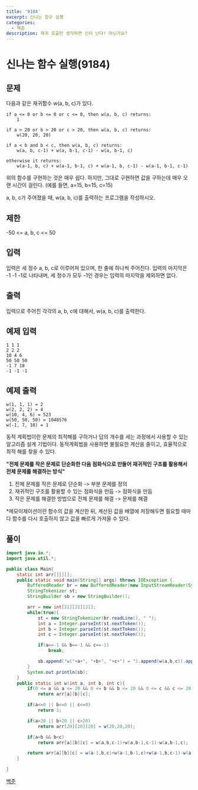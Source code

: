 ```yaml
---
title: '9184'
excerpt: 신나는 함수 실행
categories:
  - 백준
description: 재귀 호출만 생각하면 신이 난다! 아닌가요?
---
```


# 신나는 함수 실행\(9184\)

## 문제

다음과 같은 재귀함수 w\(a, b, c\)가 있다.

```text
if a <= 0 or b <= 0 or c <= 0, then w(a, b, c) returns:
    1

if a > 20 or b > 20 or c > 20, then w(a, b, c) returns:
    w(20, 20, 20)

if a < b and b < c, then w(a, b, c) returns:
    w(a, b, c-1) + w(a, b-1, c-1) - w(a, b-1, c)

otherwise it returns:
    w(a-1, b, c) + w(a-1, b-1, c) + w(a-1, b, c-1) - w(a-1, b-1, c-1)
```

위의 함수를 구현하는 것은 매우 쉽다. 하지만, 그대로 구현하면 값을 구하는데 매우 오랜 시간이 걸린다. \(예를 들면, a=15, b=15, c=15\)

a, b, c가 주어졌을 때, w\(a, b, c\)를 출력하는 프로그램을 작성하시오.

## 제한

-50 &lt;= a, b, c &lt;= 50

## 입력

입력은 세 정수 a, b, c로 이루어져 있으며, 한 줄에 하나씩 주어진다. 입력의 마지막은 -1 -1 -1로 나타내며, 세 정수가 모두 -1인 경우는 입력의 마지막을 제외하면 없다.

## 출력

입력으로 주어진 각각의 a, b, c에 대해서, w\(a, b, c\)를 출력한다.

## 예제 입력

```text
1 1 1
2 2 2
10 4 6
50 50 50
-1 7 18
-1 -1 -1
```

## 예제 출력

```text
w(1, 1, 1) = 2
w(2, 2, 2) = 4
w(10, 4, 6) = 523
w(50, 50, 50) = 1048576
w(-1, 7, 18) = 1
```

동적 계획법이란 문제의 최적해를 구하거나 답의 개수를 세는 과정에서 사용할 수 있는 알고리즘 설계 기법이다. 동적계획법을 사용하면 불필요한 계산을 줄이고, 효율적으로 최적 해를 찾을 수 있다.

**"전체 문제를 작은 문제로 단순화한 다음 점화식으로 만들어 재귀적인 구조를 활용해서 전체 문제를 해결하는 방식"**

1. 전체 문제를 작은 문제로 단순화 -&gt; 부분 문제를 정의
2. 재귀적인 구조를 활용할 수 있는 점화식을 만듬 -&gt; 점화식을 만듬
3. 작은 문제를 해결한 방법으로 전체 문제를 해결 -&gt; 문제를 해결

\*메모이제이션이란 함수의 값을 계산한 뒤, 계산된 값을 배열에 저장해두면 필요할 때마다 함수를 다시 호출하지 않고 값을 빠르게 가져올 수 있다.

## 풀이

```java
import java.io.*;
import java.util.*;

public class Main{
    static int arr[][][];
    public static void main(String[] args) throws IOException {
        BufferedReader br = new BufferedReader(new InputStreamReader(System.in));
        StringTokenizer st;
        StringBuilder sb = new StringBuilder();

        arr = new int[21][21][21];
        while(true){
            st = new StringTokenizer(br.readLine(), " ");
            int a = Integer.parseInt(st.nextToken());
            int b = Integer.parseInt(st.nextToken());
            int c = Integer.parseInt(st.nextToken());

            if(a==-1 && b==-1 && c==-1)
                break;

            sb.append("w("+a+", "+b+", "+c+") = ").append(w(a,b,c)).append("\n");
        }
        System.out.println(sb);
    }
    public static int w(int a, int b, int c){
        if(0 <= a && a <= 20 && 0 <= b && b <= 20 && 0 <= c && c <= 20 &&arr[a][b][c] != 0)
            return arr[a][b][c];

        if(a<=0 || b<=0 || c<=0)
            return 1;

        if(a>20 || b>20 || c>20)
            return arr[20][20][20] = w(20,20,20);

        if(a<b && b<c)
            return arr[a][b][c] = w(a,b,c-1)+w(a,b-1,c-1)-w(a,b-1,c);

        return arr[a][b][c] = w(a-1,b,c)+w(a-1,b-1,c)+w(a-1,b,c-1)-w(a-1,b-1,c-1);
    }

}
```

[백준](https://www.acmicpc.net/problem/9184)

